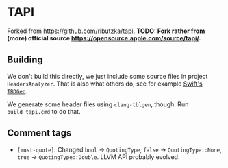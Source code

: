 # TAPI

Forked from <https://github.com/ributzka/tapi>.
**TODO: Fork rather from (more) official source <https://opensource.apple.com/source/tapi/>.**

## Building

We don't build this directly, we just include some source files in project `HeadersAnalyzer`.
That is also what others do, see for example [Swift's `TBDGen`](https://github.com/apple/swift/blob/2f4e70bf7f4eee43bfb2f24d6215eb1f63c05d01/lib/TBDGen/).

We generate some header files using `clang-tblgen`, though.
Run `build_tapi.cmd` to do that.

## Comment tags

- `[must-quote]`: Changed `bool` -> `QuotingType`, `false` -> `QuotingType::None`, `true` -> `QuotingType::Double`.
  LLVM API probably evolved.
